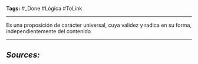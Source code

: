**Tags:** #_Done 
#Lógica #ToLink 
- - -
Es una proposición de carácter universal, cuya validez y radica en su forma, independientemente del contenido
- - - 
## ***Sources:***